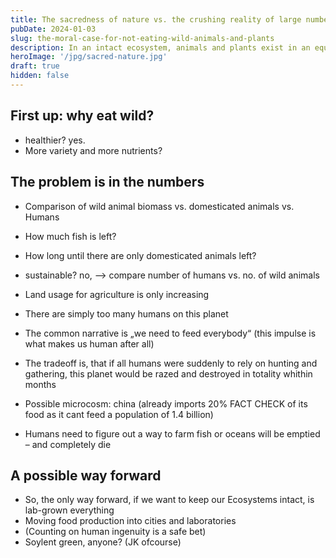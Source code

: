 ```yaml
---
title: The sacredness of nature vs. the crushing reality of large numbers
pubDate: 2024-01-03
slug: the-moral-case-for-not-eating-wild-animals-and-plants
description: In an intact ecosystem, animals and plants exist in an equilibrium, keeping each other in check. Humans have irreparably upset this balance on planet earth. Moving food production into cities and laboratories to reduce destructive land use and animal suffering might be the only way forward.
heroImage: '/jpg/sacred-nature.jpg'
draft: true
hidden: false
---
```


## First up: why eat wild?
* healthier? yes.
* More variety and more nutrients?

## The problem is in the numbers
* Comparison of wild animal biomass vs. domesticated animals vs. Humans
* How much fish is left?
* How long until there are only domesticated animals left?

* sustainable? no, —> compare number of humans vs. no. of wild animals
* Land usage for agriculture is only increasing
* There are simply too many humans on this planet
* The common narrative is „we need to feed everybody“ (this impulse is what makes us human after all)
* The tradeoff is, that if all humans were suddenly to rely on hunting and gathering, this planet would be razed and destroyed in totality whithin months
* Possible microcosm: china (already imports 20% FACT CHECK of its food as it cant feed a population of 1.4 billion)
* Humans need to figure out a way to farm fish or oceans will be emptied – and completely die

## A possible way forward
* So, the only way forward, if we want to keep our Ecosystems intact, is lab-grown everything
* Moving food production into cities and laboratories
* (Counting on human ingenuity is a safe bet)
* Soylent green, anyone? (JK ofcourse)